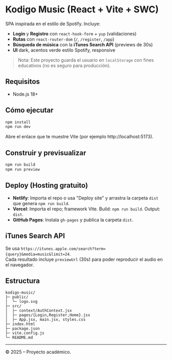 # Kodigo Music (React + Vite + SWC)

SPA inspirada en el estilo de Spotify. Incluye:
- **Login** y **Registro** con `react-hook-form` + `yup` (validaciones)
- **Rutas** con `react-router-dom` (`/`, `/register`, `/app`)
- **Búsqueda de música** con la **iTunes Search API** (previews de 30s)
- **UI** dark, acentos verde estilo Spotify, responsive

> Nota: Este proyecto guarda el usuario en `localStorage` con fines educativos (no es seguro para producción).

## Requisitos
- Node.js 18+

## Cómo ejecutar
```bash
npm install
npm run dev
```

Abre el enlace que te muestre Vite (por ejemplo http://localhost:5173).

## Construir y previsualizar
```bash
npm run build
npm run preview
```

## Deploy (Hosting gratuito)
- **Netlify**: Importa el repo o usa "Deploy site" y arrastra la carpeta `dist` que genera `npm run build`.
- **Vercel**: Importa el repo; framework Vite. Build: `npm run build`. Output: `dist`.
- **GitHub Pages**: Instala `gh-pages` y publica la carpeta `dist`.

## iTunes Search API
Se usa `https://itunes.apple.com/search?term={query}&media=music&limit=24`.  
Cada resultado incluye `previewUrl` (30s) para poder reproducir el audio en el navegador.

## Estructura
```text
kodigo-music/
├─ public/
│  └─ logo.svg
├─ src/
│  ├─ context/AuthContext.jsx
│  ├─ pages/{Login,Register,Home}.jsx
│  ├─ App.jsx, main.jsx, styles.css
├─ index.html
├─ package.json
├─ vite.config.js
└─ README.md
```

---
© 2025 – Proyecto académico.

